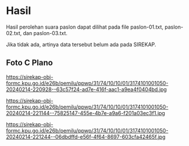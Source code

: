 # Hasil

Hasil perolehan suara paslon dapat dilihat pada file paslon-01.txt, paslon-02.txt, dan paslon-03.txt.

Jika tidak ada, artinya data tersebut belum ada pada SIREKAP.

## Foto C Plano

https://sirekap-obj-formc.kpu.go.id/e26b/pemilu/ppwp/31/74/10/10/01/3174101001050-20240214-220928--63c57f24-ad7e-416f-aac1-a9ea4f0404bd.jpg

https://sirekap-obj-formc.kpu.go.id/e26b/pemilu/ppwp/31/74/10/10/01/3174101001050-20240214-221144--75825147-455e-4b7e-a9a6-f201a03ec3f1.jpg

https://sirekap-obj-formc.kpu.go.id/e26b/pemilu/ppwp/31/74/10/10/01/3174101001050-20240214-221244--06dbdffd-e56f-4f64-8697-603cfa42465f.jpg
